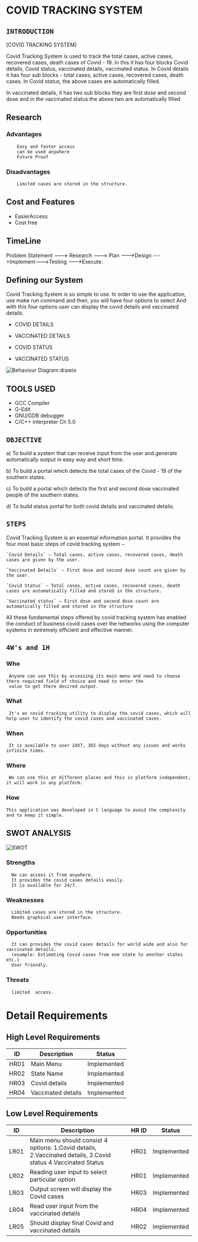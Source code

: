 # **COVID TRACKING SYSTEM**

## **`INTRODUCTION`**

[COVID TRACKING SYSTEM]

  Covid Tracking System is used to track the total cases, active cases, recovered cases, death cases of Covid - 19. In this it has four blocks Covid details, Covid status, vaccinated details, vaccinated status. In Covid details it has four sub blocks - total cases, active cases, recovered cases, death cases. In Covid status, the above cases are automatically filled.

  In vaccinated details, it has two sub blocks they are first dose and second dose and in the vaccinated status the above two are automatically filled
  
  
  ## Research
   ###  Advantages
        Easy and faster access
        can be used anywhere
        Future Proof

   ###   Disadvantages
        Limited cases are stored in the structure.

 ## Cost and Features
 -   EasierAccess
 -   Cost free

## TimeLine

Problem Statement ---> Research ---> Plan --->Design --->Implement--->Testing --->Execute.

## Defining our System

Covid Tracking System is so simple to use. In order to use the application, use make run command and then, you will have four options to select
And with this four options user can display the covid details and vaccinated details.
* COVID DETAILS

* VACCINATED DETAILS

* COVID STATUS

* VACCINATED STATUS


![Behaviour Diagram drawio](https://user-images.githubusercontent.com/101585225/160676596-63e98f3d-db32-4157-837e-b8b90c856356.png)



## TOOLS USED

* GCC Compiler
* G-Edit
* GNU/GDB debugger
* C/C++ interpreter Ch 5.0


## **`OBJECTIVE`**

a) To build a system that can receive input from the user and generate automatically output in easy way and short time.

b) To build a portal which detects the total cases of the Covid - 19 of the southern states. 

c) To build a portal which detects the first and second dose vaccinated people of the southern states.

d) To build status portal for both covid details and vaccinated details.


## **`STEPS`**

Covid Tracking System is an essential information portal. It provides the four most basic steps of covid tracking system −

    `Covid Details` − Total cases, active cases, recovered cases, death cases are given by the user.

    `Vaccinated Details` − First dose and second dose count are given by the user.

    `Covid Status` − Total cases, active cases, recovered cases, death cases are automatically filled and stored in the structure.

    `Vaccinated status` − First dose and second dose count are automatically filled and stored in the structure

All these fundamental steps offered by covid tracking system has enabled the conduct of business covid cases over the networks using the computer systems in extremely efficient and effective manner.

## **`4W's and 1H`**

### Who
     Anyone can use this by accessing its main menu and need to choose there required field of choice and need to enter the 
     value to get there desired output.
     
### What
     It's an covid tracking utility to display the covid cases, which will help user to identify the covid cases and vaccinated cases.

### When
     It is available to user 24X7, 365 days without any issues and works infinite times.

### Where
     We can use this at different places and this is platform independent, it will work in any platform. 

### How
    This application was developed in C language to avoid the complexity and to keep it simple. 
    
    
## SWOT ANALYSIS

  ![SWOT](https://github.com/vinayvanka/M1_Unit_Converter_Util/blob/main/1_Requirements/SWOT.jpg)

   ### Strengths

      We can access it from anywhere.
      It provides the covid cases details easily.
      It is available for 24/7.
  
   ### Weaknesses

      Limited cases are stored in the structure.
      Needs graphical user interface.

   ### Opportunities

      It can provides the covid cases details for world wide and also for vaccinated details.
      (example: Estimating Covid cases from one state to another states etc.) 
      User friendly.

   ### Threats

      limited  access.

# Detail Requirements

## High Level Requirements
| ID | Description | Status |
|--|--|--|
| HR01 |Main Menu  | Implemented |
| HR02 | State Name | Implemented |
| HR03 | Covid details |  Implemented |
| HR04 | Vaccinated details|  Implemented |



## Low Level Requirements 

| ID | Description | HR ID | Status |
|--|--|--|--|
| LR01 |Main menu should consist 4 options: 1.Covid details, 2.Vaccinated details, 3.Covid status 4.Vaccinated Status  | HR01| Implemented |
| LR02 | Reading user input to select particular option | HR01| Implemented |
 LR03 | Output screen will display the Covid cases  | HR03| Implemented |
| LR04 | Read user input from the vaccinated details | HR04| Implemented |
| LR05 |Should display final Covid and vaccinated details | HR02| Implemented |

